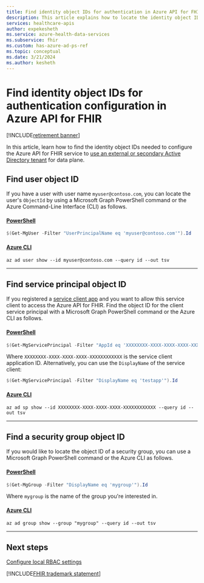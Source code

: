 ```yaml
---
title: Find identity object IDs for authentication in Azure API for FHIR
description: This article explains how to locate the identity object IDs needed to configure authentication for Azure API for FHIR.
services: healthcare-apis
author: expekesheth
ms.service: azure-health-data-services
ms.subservice: fhir
ms.custom: has-azure-ad-ps-ref
ms.topic: conceptual
ms.date: 3/21/2024
ms.author: kesheth
---
```


# Find identity object IDs for authentication configuration in Azure API for FHIR

[!INCLUDE[retirement banner](../includes/healthcare-apis-azure-api-fhir-retirement.md)]

In this article, learn how to find the identity object IDs needed to configure the Azure API for FHIR service to [use an external or secondary Active Directory tenant](configure-local-rbac.md) for data plane.

## Find user object ID

If you have a user with user name `myuser@contoso.com`, you can locate the user's `ObjectId` by using a Microsoft Graph PowerShell command or the Azure Command-Line Interface (CLI) as follows.

#### [PowerShell](#tab/powershell)

```powershell
$(Get-MgUser -Filter "UserPrincipalName eq 'myuser@contoso.com'").Id
```

#### [Azure CLI](#tab/command-line)

```azurecli-interactive
az ad user show --id myuser@contoso.com --query id --out tsv
```

---

## Find service principal object ID

If you registered a [service client app](register-service-azure-ad-client-app.md) and you want to allow this service client to access the Azure API for FHIR. Find the object ID for the client service principal with a Microsoft Graph PowerShell command or the Azure CLI as follows.

#### [PowerShell](#tab/powershell)

```powershell
$(Get-MgServicePrincipal -Filter "AppId eq 'XXXXXXXX-XXXX-XXXX-XXXX-XXXXXXXXXXXX'").Id
```

Where `XXXXXXXX-XXXX-XXXX-XXXX-XXXXXXXXXXXX` is the service client application ID. Alternatively, you can use the `DisplayName` of the service client:

```powershell
$(Get-MgServicePrincipal -Filter "DisplayName eq 'testapp'").Id
```

#### [Azure CLI](#tab/command-line)

```azurecli-interactive
az ad sp show --id XXXXXXXX-XXXX-XXXX-XXXX-XXXXXXXXXXXX --query id --out tsv
```

---

## Find a security group object ID

If you would like to locate the object ID of a security group, you can use a Microsoft Graph PowerShell command or the Azure CLI as follows.

#### [PowerShell](#tab/powershell)

```powershell
$(Get-MgGroup -Filter "DisplayName eq 'mygroup'").Id
```

Where `mygroup` is the name of the group you're interested in.

#### [Azure CLI](#tab/command-line)

```azurecli-interactive
az ad group show --group "mygroup" --query id --out tsv
```

---

## Next steps

[Configure local RBAC settings](configure-local-rbac.md)

[!INCLUDE[FHIR trademark statement](../includes/healthcare-apis-fhir-trademark.md)]